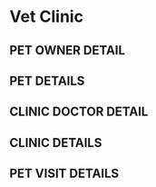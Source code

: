 # Vet Clinic

## PET OWNER DETAIL

## PET DETAILS

## CLINIC DOCTOR DETAIL

## CLINIC DETAILS

## PET VISIT DETAILS

